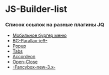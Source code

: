 # JS-Builder-list

<h3>Список ссылок на разные плагины JQ</h3>

<ul>
  <li><a href="https://github.com/Smile3D/Mobile-Burger-Menu">Мобильное бургер меню</a></li>
  <li><a href="https://github.com/Smile3D/BG-Parallax-ie9-">BG-Parallax-ie9-</a></li>
  <li><a href="https://github.com/Smile3D/Popup-on-click">Popup</a></li>
  <li><a href="https://github.com/Smile3D/Tabs">Tabs</a></li>
  <li><a href="https://github.com/Smile3D/Accordeon">Accordeon</a></li>
  <li><a href="https://github.com/Smile3D/Open-Close">Open-Close</a></li>
  <li><a href="https://github.com/Smile3D/-Fancybox-new-3.x-">-Fancybox-new-3.x-</a></li>
</ul>

